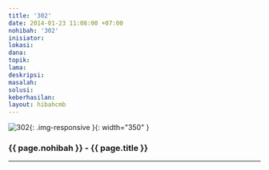 ```yaml
---
title: '302'
date: 2014-01-23 11:08:00 +07:00
nohibah: '302'
inisiator: 
lokasi: 
dana: 
topik: 
lama: 
deskripsi: 
masalah: 
solusi: 
keberhasilan: 
layout: hibahcmb
---
```


![302](/static/img/hibahcmb/302.png){: .img-responsive }{: width="350" }

### {{ page.nohibah }} - {{ page.title }}

---
